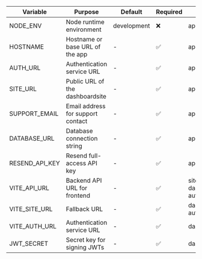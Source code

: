 | Variable       | Purpose                           | Default     | Required | Apps                   |
| -------------- | --------------------------------- | ----------- | -------- | ---------------------- |
| NODE_ENV       | Node runtime environment          | development | ❌        | api                   |
| HOSTNAME       | Hostname or base URL of the app   | -           | ✅        | api                   |
| AUTH_URL       | Authentication service URL        | -           | ✅        | api                   |
| SITE_URL       | Public URL of the dashboardsite   | -           | ✅        | api                   |
| SUPPORT_EMAIL  | Email address for support contact | -           | ✅        | api                   |
| DATABASE_URL   | Database connection string        | -           | ✅        | api                   |
| RESEND_API_KEY | Resend full-access API key        | -           | ✅        | api                   |
| VITE_API_URL   | Backend API URL for frontend      | -           | ✅        | site, dashboard, auth |
| VITE_SITE_URL  | Fallback URL                      | -           | ✅        | dashboard, auth       |
| VITE_AUTH_URL  | Authentication service URL        | -           | ✅        | dashboard             |
| JWT_SECRET     | Secret key for signing JWTs       | -           | ✅        | dashboard             |
